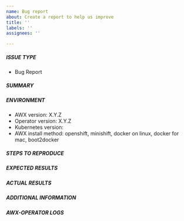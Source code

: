 ```yaml
---
name: Bug report
about: Create a report to help us improve
title: ''
labels: ''
assignees: ''

---
```


##### ISSUE TYPE
 - Bug Report

##### SUMMARY
<!-- Briefly describe the problem. -->

##### ENVIRONMENT
* AWX version: X.Y.Z
* Operator version: X.Y.Z
* Kubernetes version: 
* AWX install method: openshift, minishift, docker on linux, docker for mac, boot2docker

##### STEPS TO REPRODUCE

<!-- Please describe exactly how to reproduce the problem. -->

##### EXPECTED RESULTS

<!-- What did you expect to happen when running the steps above? -->

##### ACTUAL RESULTS

<!-- What actually happened? -->

##### ADDITIONAL INFORMATION

<!-- Include any links to sosreport, database dumps, screenshots or other
information. -->

##### AWX-OPERATOR LOGS
